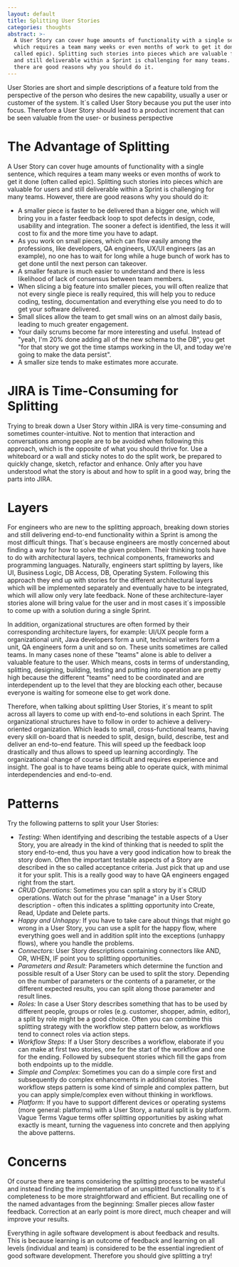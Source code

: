 ```yaml
---
layout: default
title: Splitting User Stories
categories: thoughts
abstract: >-
  A User Story can cover huge amounts of functionality with a single sentence,
  which requires a team many weeks or even months of work to get it done (often
  called epic). Splitting such stories into pieces which are valuable for users
  and still deliverable within a Sprint is challenging for many teams. However,
  there are good reasons why you should do it.
---
```


User Stories are short and simple descriptions of a feature told from the perspective of the person who desires the new capability, usually a user or customer of the system. It´s called User Story because you put the user into focus. Therefore a User Story should lead to a product increment that can be seen valuable from the user- or business perspective

# The Advantage of Splitting

A User Story can cover huge amounts of functionality with a single sentence, which requires a team many weeks or even months of work to get it done (often called epic). Splitting such stories into pieces which are valuable for users and still deliverable within a Sprint is challenging for many teams. However, there are good reasons why you should do it:

- A smaller piece is faster to be delivered than a bigger one, which will bring you in a faster feedback loop to spot defects in design, code, usability and integration. The sooner a defect is identified, the less it will cost to fix and the more time you have to adapt.
- As you work on small pieces, which can flow easily among the professions, like developers, QA engineers, UX/UI engineers (as an example), no one has to wait for long while a huge bunch of work has to get done until the next person can takeover.
- A smaller feature is much easier to understand and there is less likelihood of lack of consensus between team members.
- When slicing a big feature into smaller pieces, you will often realize that not every single piece is really required, this will help you to reduce coding, testing, documentation and everything else you need to do to get your software delivered.
- Small slices allow the team to get small wins on an almost daily basis, leading to much greater engagement.
- Your daily scrums become far more interesting and useful. Instead of "yeah, I'm 20% done adding all of the new schema to the DB", you get "for that story we got the time stamps working in the UI, and today we're going to make the data persist".
- A smaller size tends to make estimates more accurate.

# JIRA is Time-Consuming for Splitting

Trying to break down a User Story within JIRA is very time-consuming and sometimes counter-intuitive. Not to mention that interaction and conversations among people are to be avoided when following this approach, which is the opposite of what you should thrive for. Use a whiteboard or a wall and sticky notes to do the split work, be prepared to quickly change, sketch, refactor and enhance. Only after you have understood what the story is about and how to split in a good way, bring the parts into JIRA.

# Layers

For engineers who are new to the splitting approach, breaking down stories and still delivering end-to-end functionality within a Sprint is among the most difficult things. That´s because engineers are mostly concerned about finding a way for how to solve the given problem. Their thinking tools have to do with architectural layers, technical components, frameworks and programming languages. Naturally, engineers start splitting by layers, like UI, Business Logic, DB Access, DB, Operating System. Following this approach they end up with stories for the different architectural layers which will be implemented separately and eventually have to be integrated, which will allow only very late feedback. None of these architecture-layer stories alone will bring value for the user and in most cases it´s impossible to come up with a solution during a single Sprint.

In addition, organizational structures are often formed by their corresponding architecture layers, for example: UI/UX people form a organizational unit, Java developers form a unit, technical writers form a unit, QA engineers form a unit and so on. These units sometimes are called teams. In many cases none of these "teams" alone is able to deliver a valuable feature to the user. Which means, costs in terms of understanding, splitting, designing, building, testing and putting into operation are pretty high because the different "teams" need to be coordinated and are interdependent up to the level that they are blocking each other, because everyone is waiting for someone else to get work done.

Therefore, when talking about splitting User Stories, it´s meant to split across all layers to come up with end-to-end solutions in each Sprint. The organizational structures have to follow in order to achieve a delivery-oriented organization. Which leads to small, cross-functional teams, having every skill on-board that is needed to split, design, build, describe, test and deliver an end-to-end feature. This will speed up the feedback loop drastically and thus allows to speed up learning accordingly. The organizational change of course is difficult and requires experience and insight. The goal is to have teams being able to operate quick, with minimal interdependencies and end-to-end.

# Patterns

Try the following patterns to split your User Stories:

- _Testing:_ When identifying and describing the testable aspects of a User Story, you are already in the kind of thinking that is needed to split the story end-to-end, thus you have a very good indication how to break the story down. Often the important testable aspects of a Story are described in the so called acceptance criteria. Just pick that up and use it for your split. This is a really good way to have QA engineers engaged right from the start.
- _CRUD Operations:_ Sometimes you can split a story by it´s CRUD operations. Watch out for the phrase "manage" in a User Story description - often this indicates a splitting opportunity into Create, Read, Update and Delete parts.
- _Happy and Unhappy:_ If you have to take care about things that might go wrong in a User Story, you can use a split for the happy flow, where everything goes well and in addition split into the exceptions (unhappy flows), where you handle the problems.
- _Connectors:_ User Story descriptions containing connectors like AND, OR, WHEN, IF point you to splitting opportunities.
- _Parameters and Result:_ Parameters which determine the function and possible result of a User Story can be used to split the story. Depending on the number of parameters or the contents of a parameter, or the different expected results, you can split along those parameter and result lines.
- _Roles:_ In case a User Story describes something that has to be used by different people, groups or roles (e.g. customer, shopper, admin, editor), a split by role might be a good choice. Often you can combine this splitting strategy with the workflow step pattern below, as workflows tend to connect roles via action steps.
- _Workflow Steps:_ If a User Story describes a workflow, elaborate if you can make at first two stories, one for the start of the workflow and one for the ending. Followed by subsequent stories which fill the gaps from both endpoints up to the middle.
- _Simple and Complex:_ Sometimes you can do a simple core first and subsequently do complex enhancements in additional stories. The workflow steps pattern is some kind of simple and complex pattern, but you can apply simple/complex even without thinking in workflows.
- _Platform:_ If you have to support different devices or operating systems (more general: platforms) with a User Story, a natural split is by platform. Vague Terms Vague terms offer splitting opportunities by asking what exactly is meant, turning the vagueness into concrete and then applying the above patterns.

# Concerns

Of course there are teams considering the splitting process to be wasteful and instead finding the implementation of an unsplitted functionality to it´s completeness to be more straightforward and efficient. But recalling one of the named advantages from the beginning: Smaller pieces allow faster feedback. Correction at an early point is more direct, much cheaper and will improve your results.

Everything in agile software development is about feedback and results. This is because learning is an outcome of feedback and learning on all levels (individual and team) is considered to be the essential ingredient of good software development. Therefore you should give splitting a try!
